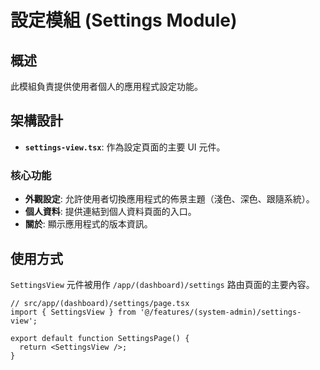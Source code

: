 # 設定模組 (Settings Module)

## 概述

此模組負責提供使用者個人的應用程式設定功能。

## 架構設計

- **`settings-view.tsx`**: 作為設定頁面的主要 UI 元件。

### 核心功能

- **外觀設定**: 允許使用者切換應用程式的佈景主題（淺色、深色、跟隨系統）。
- **個人資料**: 提供連結到個人資料頁面的入口。
- **關於**: 顯示應用程式的版本資訊。

## 使用方式

`SettingsView` 元件被用作 `/app/(dashboard)/settings` 路由頁面的主要內容。

```tsx
// src/app/(dashboard)/settings/page.tsx
import { SettingsView } from '@/features/(system-admin)/settings-view';

export default function SettingsPage() {
  return <SettingsView />;
}
```
